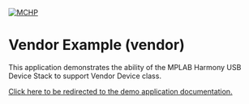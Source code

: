 
[![MCHP](https://www.microchip.com/ResourcePackages/Microchip/assets/dist/images/logo.png)](https://www.microchip.com)

# Vendor Example (vendor)

This application demonstrates the ability of the MPLAB Harmony USB Device Stack to support Vendor Device class. 

[Click here to be redirected to the demo application documentation.](../../docs/docs_md/GUID-3DAA29D1-4247-461D-A81C-17C442A1104B.md)